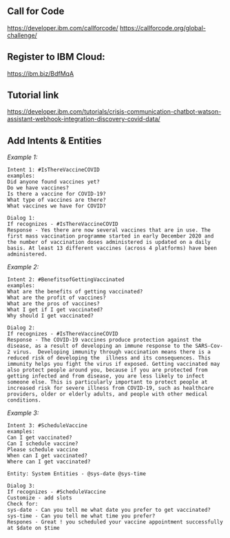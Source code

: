 ## Call for Code

https://developer.ibm.com/callforcode/
https://callforcode.org/global-challenge/

## Register to IBM Cloud:

https://ibm.biz/BdfMqA

## Tutorial link

https://developer.ibm.com/tutorials/crisis-communication-chatbot-watson-assistant-webhook-integration-discovery-covid-data/

## Add Intents & Entities
*Example 1:*
```
Intent 1: #IsThereVaccineCOVID
examples:
Did anyone found vaccines yet?
Do we have vaccines?
Is there a vaccine for COVID-19?
What type of vaccines are there?
What vaccines we have for COVID?

Dialog 1: 
If recognizes - #IsThereVaccineCOVID
Response - Yes there are now several vaccines that are in use. The first mass vaccination programme started in early December 2020 and the number of vaccination doses administered is updated on a daily basis. At least 13 different vaccines (across 4 platforms) have been administered.
```

*Example 2:*
```
Intent 2: #BenefitsofGettingVaccinated
examples:
What are the benefits of getting vaccinated?
What are the profit of vaccines?
What are the pros of vaccines?
What I get if I get vaccinated?
Why should I get vaccinated?

Dialog 2: 
If recognizes - #IsThereVaccineCOVID
Response - The COVID-19 vaccines produce protection against the disease, as a result of developing an immune response to the SARS-Cov-2 virus.  Developing immunity through vaccination means there is a reduced risk of developing the  illness and its consequences. This immunity helps you fight the virus if exposed. Getting vaccinated may also protect people around you, because if you are protected from getting infected and from disease, you are less likely to infect someone else. This is particularly important to protect people at increased risk for severe illness from COVID-19, such as healthcare providers, older or elderly adults, and people with other medical conditions.
```

*Example 3:*
```
Intent 3: #ScheduleVaccine
examples:
Can I get vaccinated?
Can I schedule vaccine?
Please schedule vaccine
When can I get vaccinated?
Where can I get vaccinated?

Entity: System Entities - @sys-date @sys-time

Dialog 3: 
If recognizes - #ScheduleVaccine
Customize - add slots
Check for:
sys-date - Can you tell me what date you prefer to get vaccinated?
sys-time - Can you tell me what time you prefer?
Respones - Great ! you scheduled your vaccine appointment successfully at $date on $time
```








